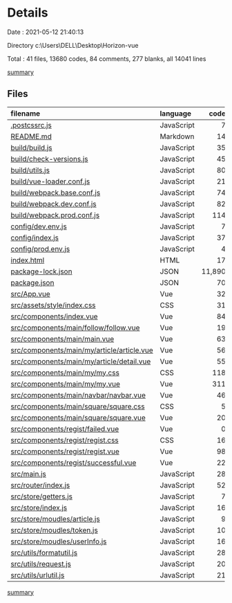 # Details

Date : 2021-05-12 21:40:13

Directory c:\Users\DELL\Desktop\Horizon-vue

Total : 41 files,  13680 codes, 84 comments, 277 blanks, all 14041 lines

[summary](results.md)

## Files
| filename | language | code | comment | blank | total |
| :--- | :--- | ---: | ---: | ---: | ---: |
| [.postcssrc.js](/.postcssrc.js) | JavaScript | 7 | 2 | 2 | 11 |
| [README.md](/README.md) | Markdown | 14 | 0 | 8 | 22 |
| [build/build.js](/build/build.js) | JavaScript | 35 | 0 | 7 | 42 |
| [build/check-versions.js](/build/check-versions.js) | JavaScript | 45 | 0 | 10 | 55 |
| [build/utils.js](/build/utils.js) | JavaScript | 80 | 5 | 17 | 102 |
| [build/vue-loader.conf.js](/build/vue-loader.conf.js) | JavaScript | 21 | 0 | 2 | 23 |
| [build/webpack.base.conf.js](/build/webpack.base.conf.js) | JavaScript | 74 | 4 | 5 | 83 |
| [build/webpack.dev.conf.js](/build/webpack.dev.conf.js) | JavaScript | 82 | 7 | 7 | 96 |
| [build/webpack.prod.conf.js](/build/webpack.prod.conf.js) | JavaScript | 114 | 24 | 8 | 146 |
| [config/dev.env.js](/config/dev.env.js) | JavaScript | 7 | 0 | 2 | 9 |
| [config/index.js](/config/index.js) | JavaScript | 37 | 26 | 16 | 79 |
| [config/prod.env.js](/config/prod.env.js) | JavaScript | 4 | 0 | 1 | 5 |
| [index.html](/index.html) | HTML | 17 | 1 | 2 | 20 |
| [package-lock.json](/package-lock.json) | JSON | 11,890 | 0 | 1 | 11,891 |
| [package.json](/package.json) | JSON | 70 | 0 | 1 | 71 |
| [src/App.vue](/src/App.vue) | Vue | 32 | 0 | 10 | 42 |
| [src/assets/style/index.css](/src/assets/style/index.css) | CSS | 31 | 1 | 1 | 33 |
| [src/components/index.vue](/src/components/index.vue) | Vue | 84 | 0 | 10 | 94 |
| [src/components/main/follow/follow.vue](/src/components/main/follow/follow.vue) | Vue | 19 | 0 | 10 | 29 |
| [src/components/main/main.vue](/src/components/main/main.vue) | Vue | 63 | 0 | 14 | 77 |
| [src/components/main/my/article/article.vue](/src/components/main/my/article/article.vue) | Vue | 56 | 0 | 13 | 69 |
| [src/components/main/my/article/detail.vue](/src/components/main/my/article/detail.vue) | Vue | 55 | 0 | 14 | 69 |
| [src/components/main/my/my.css](/src/components/main/my/my.css) | CSS | 118 | 4 | 7 | 129 |
| [src/components/main/my/my.vue](/src/components/main/my/my.vue) | Vue | 311 | 0 | 33 | 344 |
| [src/components/main/navbar/navbar.vue](/src/components/main/navbar/navbar.vue) | Vue | 46 | 0 | 10 | 56 |
| [src/components/main/square/square.css](/src/components/main/square/square.css) | CSS | 5 | 0 | 0 | 5 |
| [src/components/main/square/square.vue](/src/components/main/square/square.vue) | Vue | 20 | 0 | 10 | 30 |
| [src/components/regist/failed.vue](/src/components/regist/failed.vue) | Vue | 0 | 0 | 1 | 1 |
| [src/components/regist/regist.css](/src/components/regist/regist.css) | CSS | 16 | 1 | 1 | 18 |
| [src/components/regist/regist.vue](/src/components/regist/regist.vue) | Vue | 98 | 0 | 12 | 110 |
| [src/components/regist/successful.vue](/src/components/regist/successful.vue) | Vue | 22 | 0 | 8 | 30 |
| [src/main.js](/src/main.js) | JavaScript | 28 | 3 | 5 | 36 |
| [src/router/index.js](/src/router/index.js) | JavaScript | 52 | 0 | 7 | 59 |
| [src/store/getters.js](/src/store/getters.js) | JavaScript | 7 | 0 | 1 | 8 |
| [src/store/index.js](/src/store/index.js) | JavaScript | 16 | 0 | 4 | 20 |
| [src/store/moudles/article.js](/src/store/moudles/article.js) | JavaScript | 9 | 0 | 2 | 11 |
| [src/store/moudles/token.js](/src/store/moudles/token.js) | JavaScript | 10 | 0 | 2 | 12 |
| [src/store/moudles/userInfo.js](/src/store/moudles/userInfo.js) | JavaScript | 16 | 0 | 6 | 22 |
| [src/utils/formatutil.js](/src/utils/formatutil.js) | JavaScript | 28 | 0 | 1 | 29 |
| [src/utils/request.js](/src/utils/request.js) | JavaScript | 20 | 6 | 3 | 29 |
| [src/utils/urlutil.js](/src/utils/urlutil.js) | JavaScript | 21 | 0 | 3 | 24 |

[summary](results.md)